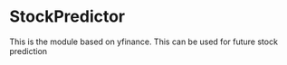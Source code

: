 # StockPredictor

This is the module based on yfinance. This can be used for future stock prediction
